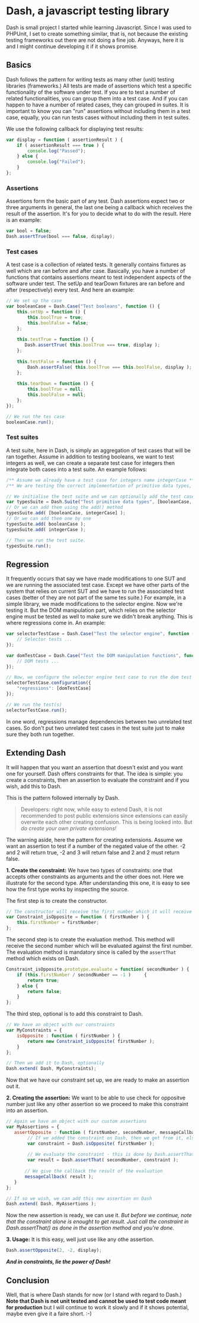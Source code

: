# Dash, a javascript testing library

Dash is small project I started while learning Javascript. Since I was used to PHPUnit, I set to create something similar, that is, not because the existing testing frameworks out there are not doing a fine job. Anyways, here it is and I might continue developing it if it shows promise.


## Basics
Dash follows the pattern for writing tests as many other (unit) testing libraries (frameworks.)
All tests are made of assertions which test a specific functionality of the software under test. If you are to test a number of related functionalities, you can group them into a test case. And if you can happen to have a number of related cases, they can grouped in suites. 
It is important to know you can "run" assertions without including them in a test case, equally, you can run tests cases without including them in test suites.

We use the following callback for displaying test results:

```javascript
var display = function ( assertionResult ) {
    if ( assertionResult === true ) {
        console.log("Passed");
    } else {
        console.log("Failed");
    }
};
```

### Assertions
Assertions form the basic part of any test. Dash assertions expect two or three arguments in general, the last one being a callback which receives the result of the assertion. It's for you to decide what to do with the result.
Here is an example:

```javascript
var bool = false;
Dash.assertTrue(bool === false, display);
```

### Test cases
A test case is a collection of related tests. It generally contains fixtures as well which are ran before and after case. Basically, you have a number of functions that contains assertions meant to test independent aspects of the software under test. The setUp and tearDown fixtures are ran before and after (respectively) every test.
And here an example:

```javascript
// We set up the case
var booleanCase = Dash.Case("Test booleans", function () {
    this.setUp = function () {
        this.boolTrue = true;
        this.boolFalse = false;
    };
    
    this.testTrue = function () {
       Dash.assertTrue( this.boolTrue === true, display );
    };
    
    this.testFalse = function () {
        Dash.assertFalse( this.boolTrue === this.boolFalse, display );
    };
    
    this.tearDown = function () {
        this.boolTrue = null;
        this.boolFalse = null;
    };
});

// We run the tes case
booleanCase.run();
```

### Test suites
A test suite, here in Dash, is simply an aggregation of test cases that will be ran together. Assume in addition to testing booleans, we want to test integers as well, we can create a separate test case for integers then integrate both cases into a test suite.
An example follows:

```javascript
/** Assume we already have a test case for integers name integerCase **
/** We are testing the correct implementation of primitive data types, all grouped in one test suite. **/

// We initialise the test suite and we can optionally add the test case directly
var typesSuite = Dash.Suite("Test primitive data types", [booleanCase, integerCase]);
// Or we can add them using the add() method
typesSuite.add( [booleanCase, integerCase] );
// Or we can add them one by one
typesSuite.add( booleanCase );
typesSuite.add( integerCase );

// Then we run the test suite.
typesSuite.run();
```

## Regression
It frequently occurs that say we have made modifications to one SUT and we are running the associated test case. Except we have other parts of the system that relies on current SUT and we have to run the associated test cases (better of they are not part of the same tes suite.)
For example, in a simple library, we made modifications to the selector engine. Now we're testing it. But the DOM manipulation part, which relies on the selector engine must be tested as well to make sure we didn't break anything. This is where regressions come in.
An example:

```javascript
var selectorTestCase = Dash.Case("Test the selector engine", function () {
    // Selector tests ...
});

var domTestCase = Dash.Case("Test the DOM manipulation functions", function () {
    // DOM tests ...
});

// Now, we configure the selector engine test case to run the dom test after it is done
selectorTestCase.configuration({
    "regressions": [domTestCase]
});

// We run the test(s)
selectorTestCase.run();
```
In one word, regressions manage dependencies between two unrelated test cases.
So don't put two unrelated test cases in the test suite just to make sure they both run together.

## Extending Dash
It will happen that you want an assertion that doesn't exist and you want one for yourself. Dash offers constraints for that.
The idea is simple: you create a constraints, then an assertion to evaluate the constraint and if you wish, add this to Dash.

This is the pattern followed internally by Dash.
> Developers: right now, while easy to extend Dash, it is not recommended to post public extensions since extensions can easily overwrite each other creating confusion. This is being looked into. But _do create your own private extensions!_

The warning aside, here the pattern for creating extensions. Assume we want an assertion to test if a number of the negated value of the other. -2 and 2 will return true, -2 and 3 will return false and 2 and 2 must return false.

**1. Create the constraint:** 
We have two types of constraints: one that accepts other constraints as arguments and the other does not. Here we illustrate for the second type. After understanding this one, it is easy to see how the first type works by inspecting the source.

The first step is to create the constructor.
```javascript
// The constructor will receive the first number which it will receive from the assertion
var Constraint_isOpposite = function ( firstNumber ) {
    this.firstNumber = firstNumber;
};
```

The second step is to create the evaluation method. This method will receive the second number which will be evaluated against the first number. The evaluation method is mandatory since is called by the `assertThat` method which exists on Dash.

```javascript
Constraint_isOpposite.prototype.evaluate = function( secondNumber ) {
    if (this.firstNumber / secondNumber == -1 )     {
        return true;
    } else {
        return false;
    }
};
```
The third step, optional is to add this constraint to Dash.
```javascript
// We have an object with our constraints
var MyConstraints = {
    isOpposite : function ( firstNumber ) {
        return new Constraint_isOpposite( firstNumber );
    }
};

// Then we add it to Dash, optionally
Dash.extend( Dash, MyConstraints);
```

Now that we have our constraint set up, we are ready to make an assertion out it.

**2. Creating the assertion:** We want to be able to use check for oppositve number just like any other assertion so we proceed to make this constraint into an assertion.

```javascript
// Again we have an object with our custom assertions
var MyAssertions = {
   assertOpposite : function ( firstNumber, secondNumber, messageCallback ) {
        // If we added the constraint on Dash, then we get from it, else we get it from our custom object or just as it. Here, we assume it is on Dash
        var constraint = Dash.isOpposite( firstNumber );
        
        // We evaluate the constraint - this is done by Dash.assertThat()
        var result = Dash.assertThat( secondNumber, constraint );
       
       // We give the callback the result of the evaluation
       messageCallback( result );
   }
};

// If so we wish, we can add this new assertion on Dash
Dash.extend( Dash, MyAssertions );
```

Now the new assertion is ready, we can use it.
*But before we continue, note that the constraint alone is enought to get result. Just call the constraint in Dash.assertThat() as done in the assertion method and you're done.*

**3. Usage:** It is this easy, well just use like any othe assertion.

```javascript
Dash.assertOpposite(2, -2, display);
```

**_And in constraints, lie the power of Dash!_**

## Conclusion
Well, that is where Dash stands for now (or I stand with regard to Dash.)
**Note that Dash is not unit tested and cannot be used to test code meant for production** but I will continue to work it slowly and if it shows potential, maybe even give it a faire short. :-)